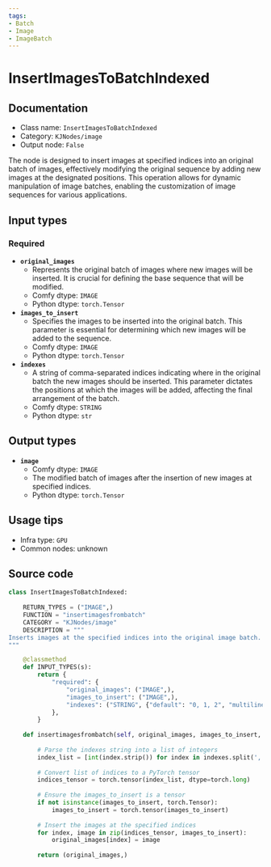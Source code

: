 ```yaml
---
tags:
- Batch
- Image
- ImageBatch
---
```


# InsertImagesToBatchIndexed
## Documentation
- Class name: `InsertImagesToBatchIndexed`
- Category: `KJNodes/image`
- Output node: `False`

The node is designed to insert images at specified indices into an original batch of images, effectively modifying the original sequence by adding new images at the designated positions. This operation allows for dynamic manipulation of image batches, enabling the customization of image sequences for various applications.
## Input types
### Required
- **`original_images`**
    - Represents the original batch of images where new images will be inserted. It is crucial for defining the base sequence that will be modified.
    - Comfy dtype: `IMAGE`
    - Python dtype: `torch.Tensor`
- **`images_to_insert`**
    - Specifies the images to be inserted into the original batch. This parameter is essential for determining which new images will be added to the sequence.
    - Comfy dtype: `IMAGE`
    - Python dtype: `torch.Tensor`
- **`indexes`**
    - A string of comma-separated indices indicating where in the original batch the new images should be inserted. This parameter dictates the positions at which the images will be added, affecting the final arrangement of the batch.
    - Comfy dtype: `STRING`
    - Python dtype: `str`
## Output types
- **`image`**
    - Comfy dtype: `IMAGE`
    - The modified batch of images after the insertion of new images at specified indices.
    - Python dtype: `torch.Tensor`
## Usage tips
- Infra type: `GPU`
- Common nodes: unknown


## Source code
```python
class InsertImagesToBatchIndexed:
    
    RETURN_TYPES = ("IMAGE",)
    FUNCTION = "insertimagesfrombatch"
    CATEGORY = "KJNodes/image"
    DESCRIPTION = """
Inserts images at the specified indices into the original image batch.
"""

    @classmethod
    def INPUT_TYPES(s):
        return {
            "required": {
                "original_images": ("IMAGE",),
                "images_to_insert": ("IMAGE",),
                "indexes": ("STRING", {"default": "0, 1, 2", "multiline": True}),
            },
        }
    
    def insertimagesfrombatch(self, original_images, images_to_insert, indexes):
        
        # Parse the indexes string into a list of integers
        index_list = [int(index.strip()) for index in indexes.split(',')]
        
        # Convert list of indices to a PyTorch tensor
        indices_tensor = torch.tensor(index_list, dtype=torch.long)
        
        # Ensure the images_to_insert is a tensor
        if not isinstance(images_to_insert, torch.Tensor):
            images_to_insert = torch.tensor(images_to_insert)
        
        # Insert the images at the specified indices
        for index, image in zip(indices_tensor, images_to_insert):
            original_images[index] = image
        
        return (original_images,)

```
